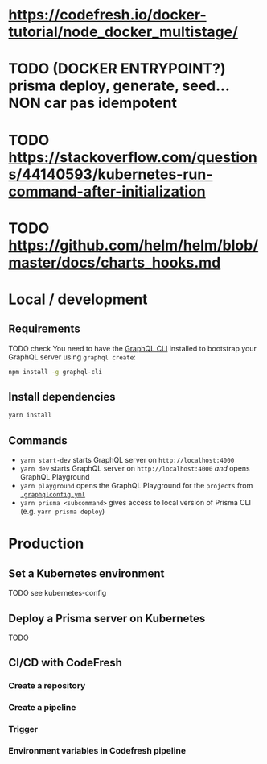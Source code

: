# https://codefresh.io/docker-tutorial/node_docker_multistage/
# TODO (DOCKER ENTRYPOINT?) prisma deploy, generate, seed... NON car pas idempotent
# TODO https://stackoverflow.com/questions/44140593/kubernetes-run-command-after-initialization
# TODO https://github.com/helm/helm/blob/master/docs/charts_hooks.md

# Local / development
## Requirements
TODO check
You need to have the [GraphQL CLI](https://github.com/graphql-cli/graphql-cli) installed to bootstrap your GraphQL server using `graphql create`:

```sh
npm install -g graphql-cli
```

## Install dependencies
```sh
yarn install
```

## Commands

* `yarn start-dev` starts GraphQL server on `http://localhost:4000`
* `yarn dev` starts GraphQL server on `http://localhost:4000` _and_ opens GraphQL Playground
* `yarn playground` opens the GraphQL Playground for the `projects` from [`.graphqlconfig.yml`](./.graphqlconfig.yml)
* `yarn prisma <subcommand>` gives access to local version of Prisma CLI (e.g. `yarn prisma deploy`)

# Production
## Set a Kubernetes environment
TODO see kubernetes-config
## Deploy a Prisma server on Kubernetes
TODO
## CI/CD with CodeFresh
### Create a repository
### Create a pipeline
### Trigger
### Environment variables in Codefresh pipeline
